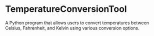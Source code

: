 # TemperatureConversionTool
A Python program that allows users to convert temperatures between Celsius, Fahrenheit, and Kelvin using various conversion options.
